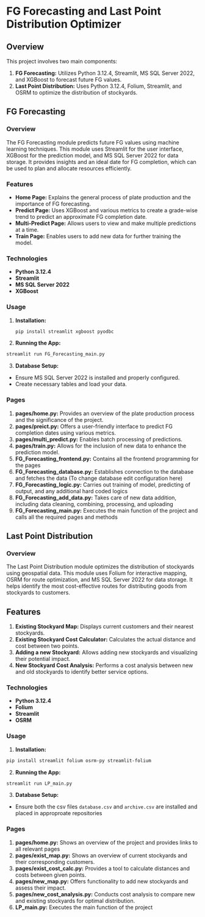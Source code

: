 # FG Forecasting and Last Point Distribution Optimizer

## Overview

This project involves two main components:
1. **FG Forecasting:** Utilizes Python 3.12.4, Streamlit, MS SQL Server 2022, and XGBoost to forecast future FG values.
2. **Last Point Distribution:** Uses Python 3.12.4, Folium, Streamlit, and OSRM to optimize the distribution of stockyards.

## FG Forecasting

### Overview

The FG Forecasting module predicts future FG values using machine learning techniques. This module uses Streamlit for the user interface, XGBoost for the prediction model, and MS SQL Server 2022 for data storage. It provides insights and an ideal date for FG completion, which can be used to plan and allocate resources efficiently.

### Features

- **Home Page:** Explains the general process of plate production and the importance of FG forecasting.
- **Predict Page:** Uses XGBoost and various metrics to create a grade-wise trend to predict an approximate FG completion date.
- **Multi-Predict Page:** Allows users to view and make multiple predictions at a time.
- **Train Page:** Enables users to add new data for further training the model.

### Technologies

- **Python 3.12.4**
- **Streamlit**
- **MS SQL Server 2022**
- **XGBoost**

### Usage

1. **Installation:**
   ```bash
   pip install streamlit xgboost pyodbc
   ```
2. **Running the App:**

```bash
streamlit run FG_Forecasting_main.py
```
3. **Database Setup:**

- Ensure MS SQL Server 2022 is installed and properly configured.
- Create necessary tables and load your data.

### Pages
1. **pages/home.py:** Provides an overview of the plate production process and the significance of the project.
2. **pages/preict.py:** Offers a user-friendly interface to predict FG completion dates using various metrics.
3. **pages/multi_predict.py:** Enables batch processing of predictions.
4. **pages/train.py:** Allows for the inclusion of new data to enhance the prediction model.
5. **FG_Forecasting_frontend.py:** Contains all the frontend programming for the pages
6. **FG_Forecasting_database.py:** Establishes connection to the database and fetches the data (To change database edit configuration here)
7. **FG_Forecasting_logic.py:** Carries out training of model, predicting of output, and any additional hard coded logics
8. **FG_Forecasting_add_data.py:** Takes care of new data addition, including data cleaning, combining, processing, and uploading
9. **FG_Forecasting_main.py:** Executes the main function of the project and calls all the required pages and methods

## Last Point Distribution
### Overview
The Last Point Distribution module optimizes the distribution of stockyards using geospatial data. This module uses Folium for interactive mapping, OSRM for route optimization, and MS SQL Server 2022 for data storage. It helps identify the most cost-effective routes for distributing goods from stockyards to customers.

## Features
1. **Existing Stockyard Map:** Displays current customers and their nearest stockyards.
2. **Existing Stockyard Cost Calculator:** Calculates the actual distance and cost between two points.
3. **Adding a new Stockyard:** Allows adding new stockyards and visualizing their potential impact.
4. **New Stockyard Cost Analysis:** Performs a cost analysis between new and old stockyards to identify better service options.

### Technologies
- **Python 3.12.4**
- **Folium**
- **Streamlit**
- **OSRM**

### Usage
1. **Installation:**
```bash
pip install streamlit folium osrm-py streamlit-folium
```
2. **Running the App:**
```bash
streamlit run LP_main.py
```
3. **Database Setup:**
- Ensure both the csv files ```database.csv``` and ```archive.csv``` are installed and placed in approproate repositories

### Pages
1. **pages/home.py:** Shows an overview of the project and provides links to all relevant pages
2. **pages/exist_map.py:** Shows an overview of current stockyards and their corresponding customers.
3. **pages/exist_cost_calc.py:** Provides a tool to calculate distances and costs between given points.
4. **pages/new_map.py:** Offers functionality to add new stockyards and assess their impact.
5. **pages/new_cost_analysis.py:** Conducts cost analysis to compare new and existing stockyards for optimal distribution.
6. **LP_main.py:** Executes the main function of the project
